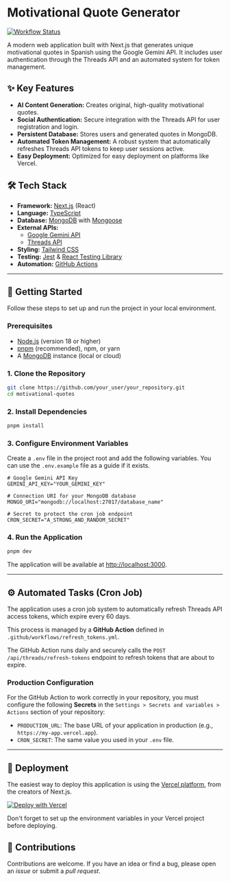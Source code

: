 # Motivational Quote Generator

[![Workflow Status](https://github.com/your_user/your_repository/actions/workflows/refresh_tokens.yml/badge.svg)](https://github.com/your_user/your_repository/actions/workflows/refresh_tokens.yml)

A modern web application built with Next.js that generates unique motivational quotes in Spanish using the Google Gemini API. It includes user authentication through the Threads API and an automated system for token management.

## ✨ Key Features

- **AI Content Generation:** Creates original, high-quality motivational quotes.
- **Social Authentication:** Secure integration with the Threads API for user registration and login.
- **Persistent Database:** Stores users and generated quotes in MongoDB.
- **Automated Token Management:** A robust system that automatically refreshes Threads API tokens to keep user sessions active.
- **Easy Deployment:** Optimized for easy deployment on platforms like Vercel.

## 🛠️ Tech Stack

- **Framework:** [Next.js](https://nextjs.org/) (React)
- **Language:** [TypeScript](https://www.typescriptlang.org/)
- **Database:** [MongoDB](https://www.mongodb.com/) with [Mongoose](https://mongoosejs.com/)
- **External APIs:**
  - [Google Gemini API](https://ai.google.dev/)
  - [Threads API](https://developers.facebook.com/docs/threads)
- **Styling:** [Tailwind CSS](https://tailwindcss.com/)
- **Testing:** [Jest](https://jestjs.io/) & [React Testing Library](https://testing-library.com/)
- **Automation:** [GitHub Actions](https://github.com/features/actions)

---

## 🚀 Getting Started

Follow these steps to set up and run the project in your local environment.

### Prerequisites

- [Node.js](https://nodejs.org/) (version 18 or higher)
- [pnpm](https://pnpm.io/) (recommended), npm, or yarn
- A [MongoDB](https://www.mongodb.com/try/download/community) instance (local or cloud)

### 1. Clone the Repository

```bash
git clone https://github.com/your_user/your_repository.git
cd motivational-quotes
```

### 2. Install Dependencies

```bash
pnpm install
```

### 3. Configure Environment Variables

Create a `.env` file in the project root and add the following variables. You can use the `.env.example` file as a guide if it exists.

```env
# Google Gemini API Key
GEMINI_API_KEY="YOUR_GEMINI_KEY"

# Connection URI for your MongoDB database
MONGO_URI="mongodb://localhost:27017/database_name"

# Secret to protect the cron job endpoint
CRON_SECRET="A_STRONG_AND_RANDOM_SECRET"
```

### 4. Run the Application

```bash
pnpm dev
```

The application will be available at [http://localhost:3000](http://localhost:3000).

---

## ⚙️ Automated Tasks (Cron Job)

The application uses a cron job system to automatically refresh Threads API access tokens, which expire every 60 days.

This process is managed by a **GitHub Action** defined in `.github/workflows/refresh_tokens.yml`.

The GitHub Action runs daily and securely calls the `POST /api/threads/refresh-tokens` endpoint to refresh tokens that are about to expire.

### Production Configuration

For the GitHub Action to work correctly in your repository, you must configure the following **Secrets** in the `Settings > Secrets and variables > Actions` section of your repository:

- `PRODUCTION_URL`: The base URL of your application in production (e.g., `https://my-app.vercel.app`).
- `CRON_SECRET`: The same value you used in your `.env` file.

---

## 🚢 Deployment

The easiest way to deploy this application is using the [Vercel platform](https://vercel.com/new), from the creators of Next.js.

[![Deploy with Vercel](https://vercel.com/button)](https://vercel.com/new/clone?repository-url=https%3A%2F%2Fgithub.com%2Fyour_user%2Fyour_repository)

Don't forget to set up the environment variables in your Vercel project before deploying.

## 🤝 Contributions

Contributions are welcome. If you have an idea or find a bug, please open an *issue* or submit a *pull request*.
